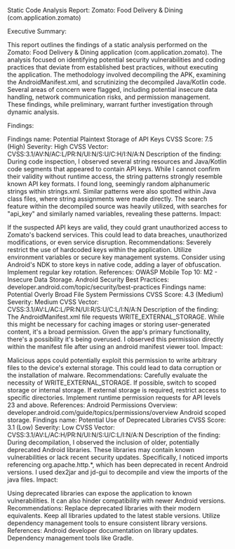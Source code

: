 Static Code Analysis Report: Zomato: Food Delivery & Dining (com.application.zomato)

Executive Summary:

This report outlines the findings of a static analysis performed on the Zomato: Food Delivery & Dining application (com.application.zomato). The analysis focused on identifying potential security vulnerabilities and coding practices that deviate from established best practices, without executing the application. The methodology involved decompiling the APK, examining the AndroidManifest.xml, and scrutinizing the decompiled Java/Kotlin code. Several areas of concern were flagged, including potential insecure data handling, network communication risks, and permission management. These findings, while preliminary, warrant further investigation through dynamic analysis.

Findings:

Findings name: Potential Plaintext Storage of API Keys
CVSS Score: 7.5 (High)
Severity: High
CVSS Vector: CVSS:3.1/AV:N/AC:L/PR:N/UI:N/S:U/C:H/I:N/A:N
Description of the finding:
During code inspection, I observed several string resources and Java/Kotlin code segments that appeared to contain API keys. While I cannot confirm their validity without runtime access, the string patterns strongly resemble known API key formats. I found long, seemingly random alphanumeric strings within strings.xml. Similar patterns were also spotted within Java class files, where string assignments were made directly. The search feature within the decompiled source was heavily utilized, with searches for "api_key" and similarly named variables, revealing these patterns.
Impact:

If the suspected API keys are valid, they could grant unauthorized access to Zomato's backend services.
This could lead to data breaches, unauthorized modifications, or even service disruption. Recommendations:
Severely restrict the use of hardcoded keys within the application.
Utilize environment variables or secure key management systems.
Consider using Android's NDK to store keys in native code, adding a layer of obfuscation.
Implement regular key rotation. References:
OWASP Mobile Top 10: M2 - Insecure Data Storage.
Android Security Best Practices: developer.android.com/topic/security/best-practices
Findings name: Potential Overly Broad File System Permissions
CVSS Score: 4.3 (Medium)
Severity: Medium
CVSS Vector: CVSS:3.1/AV:L/AC:L/PR:N/UI:R/S:U/C:L/I:N/A:N
Description of the finding:
The AndroidManifest.xml file requests WRITE_EXTERNAL_STORAGE. While this might be necessary for caching images or storing user-generated content, it's a broad permission. Given the app's primary functionality, there's a possibility it's being overused. I observed this permission directly within the manifest file after using an android manifest viewer tool.
Impact:

Malicious apps could potentially exploit this permission to write arbitrary files to the device's external storage.
This could lead to data corruption or the installation of malware. Recommendations:
Carefully evaluate the necessity of WRITE_EXTERNAL_STORAGE.
If possible, switch to scoped storage or internal storage.
If external storage is required, restrict access to specific directories.
Implement runtime permission requests for API levels 23 and above. References:
Android Permissions Overview: developer.android.com/guide/topics/permissions/overview
Android scoped storage.
Findings name: Potential Use of Deprecated Libraries
CVSS Score: 3.1 (Low)
Severity: Low
CVSS Vector: CVSS:3.1/AV:L/AC:H/PR:N/UI:N/S:U/C:L/I:N/A:N
Description of the finding:
During decompilation, I observed the inclusion of older, potentially deprecated Android libraries. These libraries may contain known vulnerabilities or lack recent security updates. Specifically, I noticed imports referencing org.apache.http.*, which has been deprecated in recent Android versions. I used dex2jar and jd-gui to decompile and view the imports of the java files.
Impact:

Using deprecated libraries can expose the application to known vulnerabilities.
It can also hinder compatibility with newer Android versions. Recommendations:
Replace deprecated libraries with their modern equivalents.
Keep all libraries updated to the latest stable versions.
Utilize dependency management tools to ensure consistent library versions. References:
Android developer documentation on library updates.
Dependency management tools like Gradle.
